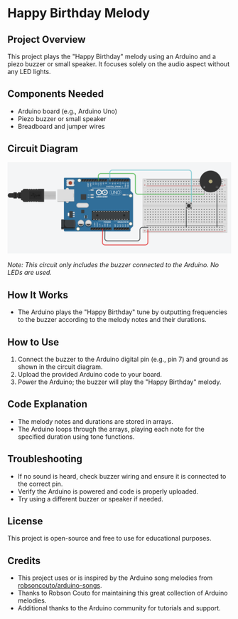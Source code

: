 # Happy Birthday Melody

## Project Overview  
This project plays the "Happy Birthday" melody using an Arduino and a piezo buzzer or small speaker. It focuses solely on the audio aspect without any LED lights.

## Components Needed  
- Arduino board (e.g., Arduino Uno)  
- Piezo buzzer or small speaker  
- Breadboard and jumper wires  

## Circuit Diagram  

![Circuit Diagram](project1_circuit.png)  

*Note: This circuit only includes the buzzer connected to the Arduino. No LEDs are used.*

## How It Works  
- The Arduino plays the "Happy Birthday" tune by outputting frequencies to the buzzer according to the melody notes and their durations.

## How to Use  
1. Connect the buzzer to the Arduino digital pin (e.g., pin 7) and ground as shown in the circuit diagram.  
2. Upload the provided Arduino code to your board.  
3. Power the Arduino; the buzzer will play the "Happy Birthday" melody.

## Code Explanation  
- The melody notes and durations are stored in arrays.  
- The Arduino loops through the arrays, playing each note for the specified duration using tone functions.

## Troubleshooting  
- If no sound is heard, check buzzer wiring and ensure it is connected to the correct pin.  
- Verify the Arduino is powered and code is properly uploaded.  
- Try using a different buzzer or speaker if needed.

## License  
This project is open-source and free to use for educational purposes.

## Credits

- This project uses or is inspired by the Arduino song melodies from [robsoncouto/arduino-songs](https://github.com/robsoncouto/arduino-songs).  
- Thanks to Robson Couto for maintaining this great collection of Arduino melodies.  
- Additional thanks to the Arduino community for tutorials and support.
